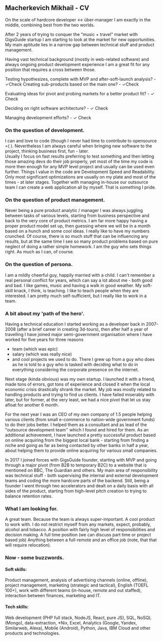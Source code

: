 ## Macherkevich Mikhail - CV

On the scale of hardcore developer <-> über-manager I am exactly in the middle, combining best from the two worlds. 

After 2 years of trying to conquer the “music + travel” market with GigsGuide startup I am starting to look at the market for new opportunities.
My main aptitude lies in a narrow gap between technical stuff and product management.

Having vast technical background (mostly in web-related software) and always ongoing product development experience I am a great fit for any position that requires a cross between those. 

Testing hypothesizes, complete with MVP and after-soft-launch analysis?  - ✓Check
Creating sub-products based on the main one?  - ✓Check 

Evaluating ideas for pivot and probing markets for a better product fit?  - ✓ Check

Deciding on right software architecture?  - ✓ Check

Managing development efforts?  - ✓ Check


### On the question of development.

I can and love to code (though I never had time to contribute to opensource =(  ). Nevertheless I am always careful when bringing new software to the project, thinking business first, fun - later.  
Usually I focus on fast results preferring to test something and then letting those amazing devs do their job properly, yet most of the time my code is more then enough for any MVP level project and usually can be used even further.
Things I value in the code are Development Speed and Readability. Only most significant optimizations are usually on my plate and most of the times - at later stages. 
Together with managing in-house our outsource team I can create a web application all by myself. That is something I pride. 

### On the question of product management. 

Never being a pure product analytic / manager I was always juggling between tasks of various levels, starting from business perspective and back to the very core of product metrics. I am far more happy having a proper product model set up, then guessing where we will be in a month based on a hunch and some cool ideas. I really like to have my numbers crunched. Of course, there is so much stuff that can be influencing any results, but at the same time I see so many product problems based on pure neglect of doing a rather simple homework. 
I am the guy who sets things right. As much as I can, of course. 

### On the question of persona. 

I am a mildly cheerful guy, happily married with a child. I can't remember a real personal conflict for years, which can say a lot about me - both good and bad. I like games, music and having a walk in good weather. My soft-skill knack, I think, is teaching. I like to teach people when they are interested. I am pretty much self-sufficient, but I really like to work in a team. 


### A bit about my 'path of the hero'.

Having a technical education I started working as a developer back in 2007-2008 (after a brief career in creating 3d-tours), then after half a year of travelling I have joined major semi-government organisation where I have worked for five years for three reasons 
- team (which was epic) 
- salary (which was really nice)
- and cool projects we used to do. 
There I grew up from a guy who does as he is told to a guy who is tasked with deciding what to do in everything considering the corporate presence on the internet.

Next stage (kinda obvious) was my own startup. I launched it with a friend, made tons of errors, got tons of experience and closed it when the local economic crisis drastically shrank the market. My job was mostly related to handling products and trying to find us clients. I have failed miserably with later, but for former, at the very least, we had a nice pivot that let us stay afloat for another 6 month. 

For the next year I was an CEO of my own company of 1.5 people helping various clients (from small e-commerce to nation-wide government funds) to do their jobs better. I helped them as a consultant and as lead of the "outsource development team'' which I found and hired for them. As an additional achievement, I have launched a pretty successful product based on online acquiring from the biggest local bank - starting from finding a niche and going as far as being contacted by other banks in half a year, about helping them to provide online acquiring for various small companies. 

In 2017 I joined forces with GigsGuide founder, starting with MVP and going through a major pivot (from B2B to temporary B2C) to a website that is mentioned on BBC, The Guardian and others. My main area of responsibility was technical stuff - both supervising the internal and external development teams and coding the more hardcore parts of the backend. Still, being a founder I went through two accelerators and dealt on a daily basis with all sides of the product, starting from high-level pitch creation to trying to balance retention rates. 

### What I am looking for.

A great team. Because the team is always super-important. 
A cool product to work with. I do not restrict myself from any markets, expect, probably, alcohol and tobacco. 
A position with fairly high level of responsibilities and decision making. 
A full time position (we can discuss part time or project based job)
Anything between a full-remote and an office job (note, that that will require relocation). 

### Now - some buzzwords. 

#### Soft skills: 
Product management, analysis of advertising channels (online, offline), project management, marketing (strategic and tactical), English (TOEFL 100+), work with different teams (in-house, remote and out staffed), interaction between finances, marketing and IT.

#### Tech skills: 
Web development (PHP full stack, NodeJS, React, pure JS), SQL, NoSQL (Mongo), data-extraction, *Nix, Excel, Analytics (Google, Yandex, Similarweb, Alexa), Mobile (Android), Python, Java, IBM Cloud and other products and technologies.

